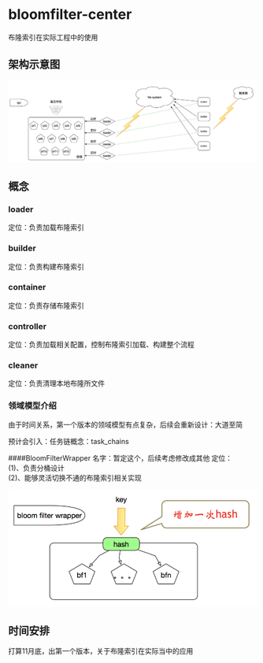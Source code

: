 # bloomfilter-center
布隆索引在实际工程中的使用

## 架构示意图
![](./doc/bloomfilter-framework.jpg)

## 概念
### loader
定位：负责加载布隆索引

### builder
定位：负责构建布隆索引

### container
定位：负责存储布隆索引

### controller
定位：负责加载相关配置，控制布隆索引加载、构建整个流程

### cleaner
定位：负责清理本地布隆所文件

### 领域模型介绍

由于时间关系，第一个版本的领域模型有点复杂，后续会重新设计：大道至简

预计会引入：任务链概念：task_chains

####BloomFilterWrapper
名字：暂定这个，后续考虑修改成其他
定位：<br>
   (1)、负责分桶设计<br>
   (2)、能够灵活切换不通的布隆索引相关实现
   
![](./doc/bloomfilter-fentong.png)

   

## 时间安排

打算11月底，出第一个版本，关于布隆索引在实际当中的应用

